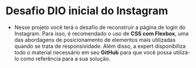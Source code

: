 # Desafio DIO inicial do Instagram


* Nesse projeto você terá o desafio de reconstruir a página de login do Instagram. Para isso, é recomendado o uso de **CSS com Flexbox**, uma das abordagens de posicionamento de elementos mais utilizadas quando se trata de responsividade. Além disso, a expert disponibiliza todo o material necessário em seu **GitHub** para que você possa utilizá-lo como referência para a sua solução.